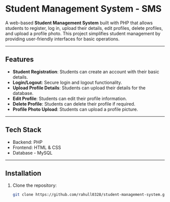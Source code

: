 # Student Management System - SMS

A web-based **Student Management System** built with PHP that allows students to register, log in, upload their details, edit profiles, delete profiles, and upload a profile photo. This project simplifies student management by providing user-friendly interfaces for basic operations.

---

## Features

- **Student Registration**: Students can create an account with their basic details.
- **Login/Logout**: Secure login and logout functionality.
- **Upload Profile Details**: Students can upload their details for the database.
- **Edit Profile**: Students can edit their profile information.
- **Delete Profile**: Students can delete their profile if required.
- **Profile Photo Upload**: Students can upload a profile picture.

---

## Tech Stack

- Backend: PHP
- Frontend: HTML & CSS
- Database - MySQL

---

## Installation

1. Clone the repository:
   ```bash
   git clone https://github.com/rahull0328/student-management-system.git